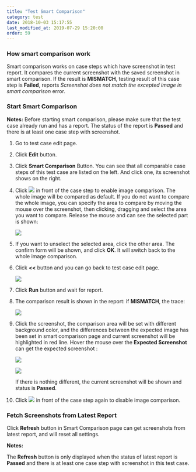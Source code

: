```yaml
---
title: "Test Smart Comparison"
category: test
date: 2018-10-03 15:17:55
last_modified_at: 2019-07-29 15:20:00
order: 59
---
```


### How smart comparison work

  Smart comparison works on case steps which have screenshot in test report. It compares the current screenshot with the saved screenshot in smart comparison. If the result is **MISMATCH**, testing result of this case step is **Failed**, reports *Screenshot does not match the excepted image in smart comparison* error.
    
### Start Smart Comparison

   **Notes:**
  Before starting smart comparison, please make sure that the test case already run and has a report. The status of the report is **Passed** and there is at least one case step with screenshot.

  1. Go to test case edit page.
   
  2. Click **Edit** button.
   
  3. Click **Smart Comparison** Button. You can see that all comparable case steps of this test case are listed on the left. And click one, its screenshot shows on the right.
   
  4. Click ![][toggle] in front of the case step to enable image comparison. The whole image will be compared as default. If you do not want to compare the whole image, you can specify the area to compare by moving the mouse over the screenshot, then clicking, dragging and select the area you want to compare. Release the mouse and can see the selected part is shown: 
  
      ![][cropped_image]
    
  5. If you want to unselect the selected area, click the other area. The confirm form will be shown, and click **OK**. It will switch back to the whole image comparison.
  
  6. Click **<<** button and you can go back to test case edit page. 
  
      ![][back_button]
  
  7. Click **Run** button and wait for report.
  
  8. The comparison result is shown in the report: if **MISMATCH**, the trace:
  
  
      ![][trace]
      
  9. Click the screenshot, the comparison area will be set with different background color, and the differences between the expected image has been set in smart comparison page and current screenshot will be highlighted in red line. Hover the mouse over the **Expected Screenshot** can get the expected screenshot :
  
  
      ![][test_result]   
      
      ![][expected_image]
      
      If there is nothing different, the current screenshot will be shown and status is **Passed**. 
  
  10. Click ![][toggle] in front of the case step again to disable image comparison.
  
### Fetch Screenshots from Latest Report

  Click **Refresh** button in Smart Comparison page can get screenshots from latest report, and will reset all settings. 
  
  **Notes:**
  
  The **Refresh** button is only displayed when the status of latest report is **Passed** and there is at least one case step with screenshot in this test case.

  
[toggle]: ../images/test/test_smart_comparison_toggle.PNG
[cropped_image]: ../images/test/test_smart_comparison_cropped_image.PNG
[back_button]: ../images/test/test_smart_comparison_back_button.PNG
[trace]: ../images/test/test_smart_comparison_trace.png
[test_result]: ../images/test/test_smart_comparison_test_result.png
[expected_image]: ../images/test/test_smart_comparison_expected_image.png

	
    